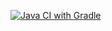 [![Java CI with Gradle](https://github.com/nansan77/OrderingCard/actions/workflows/77gradle.yml/badge.svg)](https://github.com/nansan77/OrderingCard/actions/workflows/77gradle.yml)